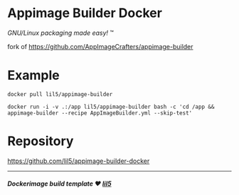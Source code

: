 # Appimage Builder Docker

_GNU/Linux packaging made easy!_ ™

fork of <https://github.com/AppImageCrafters/appimage-builder>

# Example

```
docker pull lil5/appimage-builder

docker run -i -v .:/app lil5/appimage-builder bash -c 'cd /app && appimage-builder --recipe AppImageBuilder.yml --skip-test'
```

# Repository

<https://github.com/lil5/appimage-builder-docker>

---

##### Dockerimage build template ❤️ [lil5](https://github.com/lil5)
